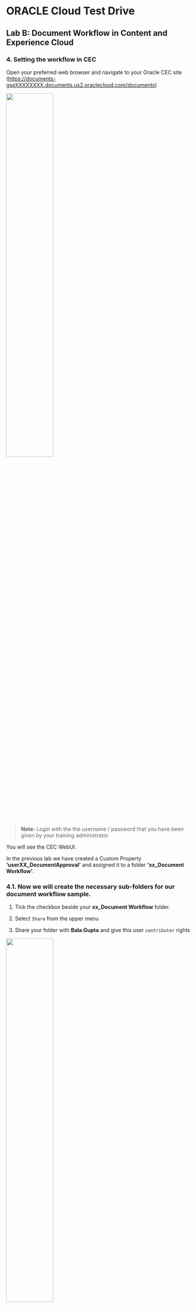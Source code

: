 # ORACLE Cloud Test Drive #

## Lab B: Document Workflow in Content and Experience Cloud ##

### 4.	Setting the workflow in CEC ###

Open your preferred web browser and navigate to your Oracle CEC site (https://documents-gseXXXXXXXX.documents.us2.oraclecloud.com/documents)
 
<img src="images/2.4.1.png" width="50%"/>
 
>**Note:** Login with the the username / password that you have been given by your training administrator.

You will see the CEC WebUI.

In the previous lab we have created a Custom Property **‘userXX_DocumentApproval’** and assigned it to a folder **‘xx_Document Workflow’**.

### 4.1. Now we will create the necessary sub-folders for our document workflow sample. ### 

1.	Tick the checkbox beside your **xx_Document Workflow** folder. 

2.	Select ``Share`` from the upper menu

3.	Share your folder with **Bala.Gupta** and give this user ``contributor`` rights

<img src="images/2.4.3.png" width="50%"/>

4.	Inside the **‘xx_Document Workflow’** folder, create a subfolder **‘Inbox’**.

5.	Create another subfolder **‘Approved’** on the same level.

6.	We are now using this folder to assign a document workflow process from Process Cloud to it.

7.	Select the **Inbox** folder. 

8.	Select the **Properties** link.

9.	Set the toggle field to **“Initiate Process on Document Arrival”**

10.	Select the Process Name ``xx_Production:Document_Workflow_-_from_Chris 1.0.`` This is how you are linking your folder to the process you want to trigger upon arrival of a document.

11.	Select **Save**. Reopen the properties to make sure that your settings have been taken into account. It should look like this:

<img src="images/2.4.11.png" width="50%"/>

12.	Next, verify that Metadata has been enabled for your DOCS environment, and what metadata collection has been set on your **‘xx_Document Workflow’** folder. 

13.	Return to your **xx_Document_Workflow** folder and enable the metadata for it: 

a.	Set the view on Customer Properties 

<img src="images/2.4.14.png" width="100%"/>

b.	You are likely to reach a screen as follows:

<img src="images/2.4.15.png" width="100%"/>

c.	Click the Manage button and push the “switch” to enable the DocumentApproval collection

<img src="images/2.4.16.png" width="50%"/>

d.	You should see something like this:

<img src="images/2.4.17.png" width="100%"/>

### 5.	Run the Scenario ###

Next we will run the Document Workflow Scenario using the PCS Web Client 

### 5.1	Run the Scenario using the PCS Workspace Web Client ###

### 5.1.1	Dropping a file into CEC ###

1.	Login to CEC. 

2.	Navigate inside your XX_Document Workflow folder.

3.	Open your Inbox folder.

4.	Drag and Drop any file of reasonable size from your laptop into the Inbox folder. Word or PDF are good candidates.


### 5.1.2	Displaying the task in PCS and viewing the Document ###

1.	Login to the PCS Workspace with your demouser ID. 

2.	Click on the Tasks link  at the top right.

3.	You should see a Review and Approve Document task in the list.

4.	Select the task in the list.

<img src="images/2.5.4.png" width="100%"/>

5.	Select the Document Icon to view the Document that you dropped into the folder.

<img src="images/2.5.5.png" width="100%"/> 

### 5.1.3	Perform a Document Action on the task in PCS ###

You decided to move the document after the task is approved.

1.	``Close`` the document (click on the cross at the left of Documents.)

2.	From the ``Document Action`` dropdown on the form, select ``Move``.

3.	In the ``Destination`` dropdown, select ``Approved``.

### 5.1.4	Performing Meta-Data Operations ###

You also want to update the Meta-Data on the document itself. 

1.	On the form, Open ``Document Meta Data Collection`` dropdown on the form, select ``Document Approval``.

>Note: Document Approval is currently the only option in the dropdown that is supported.

2.	Result: The Document Information is displayed on the form. All fields are required. Add some significant values for **“approved by”** and **“originator”**, such as your own name.

3.	Fill in a value for each of the fields on the form.

4.	At the top of the form, click the ``APPROVE`` button to approve the task.

### Result: ###

a.	The task is completed in PCS.

b.	The Meta-Data is updated on the document.

### Congratulations you have completed the Lab! ###

[CECS QuickStartKit Home](../README.md)
